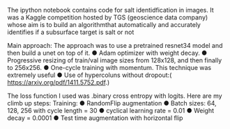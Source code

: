 The ipython notebook contains code for salt identidfication in images. 
It was a Kaggle competition hosted by TGS (geoscience data company) whose aim is to build an algorithmthat automatically 
and accurately identifies if a subsurface target is salt or not 

Main approach: The approach was to use a pretrained resnet34 model and then build a unet on top of it. 
● Adam optimizer with weight decay. 
● Progressive resizing of train/val image sizes from 128x128, and then finally to 256x256. 
● One-cycle training with momentum. This technique was extremely useful 
● Use of hypercoluns without dropout:( https://arxiv.org/pdf/1411.5752.pdf.) 

The loss function I used was .binary cross entropy with logits. Here are my climb up steps: Training: 
● RandomFlip augmentation 
● Batch sizes: 64, 128, 256 with cycle length = 30 
● cyclical learning rate = 0.01 
● Weight decay = 0.0001 
● Test time augmentation with horizontal flip 

